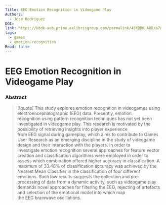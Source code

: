 ```yaml
---
Title: EEG Emotion Recognition in Videogame Play
Authors:
  - José Rodríguez
DOI: 
link: https://kbdk-aub.primo.exlibrisgroup.com/permalink/45KBDK_AUB/a7me0f/alma9921563982705762
tags:
  - games
  - emotion-recognition
Read: false
---
```


# EEG Emotion Recognition in Videogame Play

### Abstract
>[!quote] This study explores emotion recognition in videogames using electroencephalographic (EEG) data. Presently, emotion recognition using pattern recognition techniques has not yet been investigated in videogame play. This research is motivated by the possibility of retrieving insights into player experience from EEG signal during gameplay, which aims to contribute to Games User Research as an emerging discipline in the study of videogame design and their interaction with the players. In order to investigate emotion recognition several approaches for feature vector creation and classification algorithms were employed in order to assess which combination offered higher accuracy in classification. A maximum of 33.48% of classification accuracy was achieved by the Nearest Mean Classifier in the classification of four different emotions. Such low results suggests the collection and pre-processing of data from a dynamic activity, such as videogame play demands novel approaches for filtering the EEG, rejecting of artefacts and selection of the emotional model into which map the EEG brainwave oscillations.

